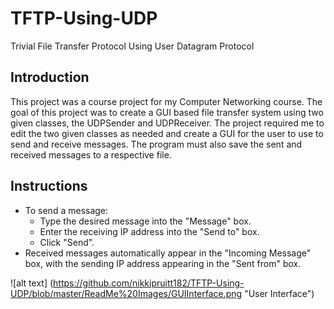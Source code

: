 # TFTP-Using-UDP
Trivial File Transfer Protocol Using User Datagram Protocol 

## Introduction
This project was a course project for my Computer Networking course. The goal of this project was to create a GUI based file transfer system using two given classes, the UDPSender and UDPReceiver. The project required me to edit the two given classes as needed and create a GUI for the user to use to send and receive messages. The program must also save the sent and received messages to a respective file.

## Instructions
* To send a message:
  * Type the desired message into the "Message" box.
  * Enter the receiving IP address into the "Send to" box.
  * Click "Send".
* Received messages automatically appear in the "Incoming Message" box, with the sending IP address appearing in the "Sent from" box.

![alt text] (https://github.com/nikkipruitt182/TFTP-Using-UDP/blob/master/ReadMe%20Images/GUIInterface.png "User Interface")
